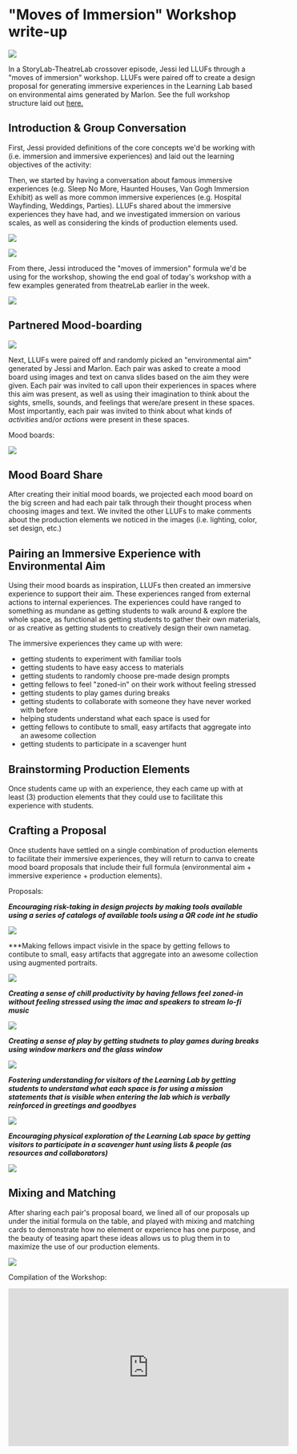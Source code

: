 # "Moves of Immersion" Workshop write-up

![](https://i.imgur.com/DY8KCG1.jpg)


In a StoryLab-TheatreLab crossover episode, Jessi led LLUFs through a "moves of immersion" workshop. LLUFs were paired off to create a design proposal for generating immersive experiences in the Learning Lab based on environmental aims generated by Marlon. See the full workshop structure laid out [here.](https://hackmd.io/@theatre-lab/BymZMdhBY) 

## Introduction & Group Conversation

First, Jessi provided definitions of the core concepts we'd be working with (i.e. immersion and immersive experiences) and laid out the learning objectives of the activity:


Then, we started by having a conversation about famous immersive experiences (e.g. Sleep No More, Haunted Houses, Van Gogh Immersion Exhibit) as well as more common immersive experiences (e.g. Hospital Wayfinding, Weddings, Parties). LLUFs shared about the immersive experiences they have had, and we investigated immersion on various scales, as well as considering the kinds of production elements used. 

![](https://i.imgur.com/Vnt9O75.jpg)


![](https://i.imgur.com/5zueSvO.jpg)

From there, Jessi introduced the "moves of immersion" formula we'd be using for the workshop, showing the end goal of today's workshop with a few examples generated from theatreLab earlier in the week. 

![](https://i.imgur.com/VHl0JD2.jpg)


## Partnered Mood-boarding

![](https://i.imgur.com/NrD5tdN.jpg)


Next, LLUFs were paired off and randomly picked an "environmental aim" generated by Jessi and Marlon. Each pair was asked to create a mood board using images and text on canva slides based on the aim they were given. Each pair was invited to call upon their experiences in spaces where this aim was present, as well as using their imagination to think about the sights, smells, sounds, and feelings that were/are present in these spaces. Most importantly, each pair was invited to think about what kinds of *activities* and/or *actions* were present in these spaces. 

Mood boards:

![](https://i.imgur.com/mVVa4NG.jpg)

## Mood Board Share

After creating their initial mood boards, we projected each mood board on the big screen and had each pair talk through their thought process when choosing images and text. We invited the other LLUFs to make comments about the production elements we noticed in the images (i.e. lighting, color, set design, etc.)

## Pairing an Immersive Experience with Environmental Aim

Using their mood boards as inspiration, LLUFs then created an immersive experience to support their aim. These experiences ranged from external actions to internal experiences. The experiences could have ranged to something as mundane as getting students to walk around & explore the whole space, as functional as getting students to gather their own materials, or as creative as getting students to creatively design their own nametag. 

The immersive experiences they came up with were:

* getting students to experiment with familiar tools
* getting students to have easy access to materials
* getting students to randomly choose pre-made design prompts
* getting fellows to feel "zoned-in" on their work without feeling stressed
* getting students to play games during breaks
* getting students to collaborate with someone they have never worked with before
* helping students understand what each space is used for
* getting fellows to contibute to small, easy artifacts that aggregate into an awesome collection
* getting students to participate in a scavenger hunt 


## Brainstorming Production Elements

Once students came up with an experience, they each came up with at least (3) production elements that they could use to facilitate this experience with students. 

## Crafting a Proposal

Once students have settled on a single combination of production elements to facilitate their immersive experiences, they will return to canva to create mood board proposals that include their full formula (environmental aim + immersive experience + production elements). 

Proposals:

***Encouraging risk-taking in design projects by making tools available using a series of catalogs of available tools using a QR code int he studio***

![](https://i.imgur.com/nuGsVXZ.jpg)

***Making fellows impact visivle in the space by getting fellows to contibute to small, easy artifacts that aggregate into an awesome collection using augmented portraits.

![](https://i.imgur.com/c0ab7ML.jpg)

***Creating a sense of chill productivity by having fellows feel zoned-in without feeling stressed using the imac and speakers to stream lo-fi music***

![](https://i.imgur.com/86Bbrtj.jpg)

***Creating a sense of play by getting studnets to play games during breaks using window markers and the glass window***

![](https://i.imgur.com/IRSiIfe.jpg)

***Fostering understanding for visitors of the Learning Lab by getting students to understand what each space is for using a mission statements that is visible when entering the lab which is verbally reinforced in greetings and goodbyes***

![](https://i.imgur.com/2GQsjK2.jpg)

***Encouraging physical exploration of the Learning Lab space by getting visitors to participate in a scavenger hunt using lists & people (as resources and collaborators)***

![](https://i.imgur.com/33CEjLE.jpg)

## Mixing and Matching

After sharing each pair's proposal board, we lined all of our proposals up under the initial formula on the table, and played with mixing and matching cards to demonstrate how no element or experience has one purpose, and the beauty of teasing apart these ideas allows us to plug them in to maximize the use of our production elements.

![](https://i.imgur.com/8i5R1cT.jpg)


Compilation of the Workshop:
<iframe width="560" height="315" src="https://www.youtube.com/embed/a5sfPUIP3zs" title="YouTube video player" frameborder="0" allow="accelerometer; autoplay; clipboard-write; encrypted-media; gyroscope; picture-in-picture" allowfullscreen></iframe>



